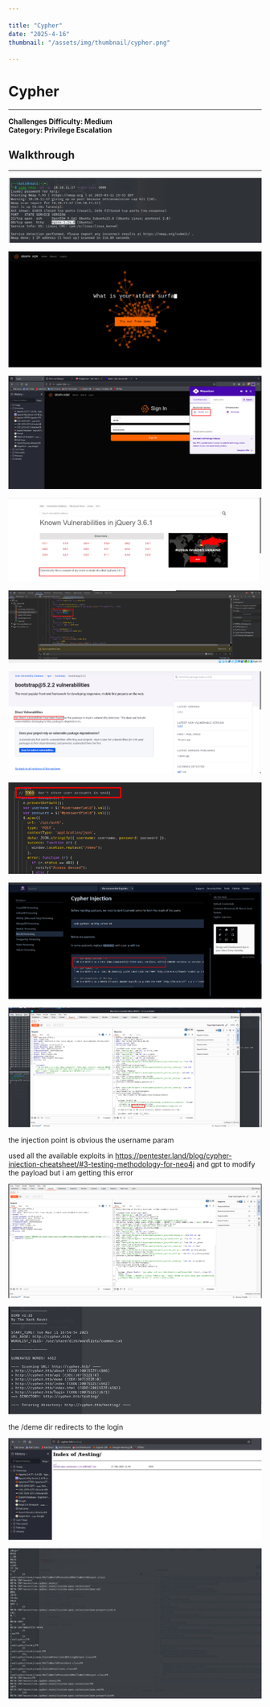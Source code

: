 ```yaml
---

title: "Cypher"  
date: "2025-4-16"  
thumbnail: "/assets/img/thumbnail/cypher.png"

---
```


# Cypher
---
**Challenges Difficulty: Medium**  
**Category: Privilege Escalation**

## Walkthrough 

---

![image.png](/assets/img/posts/cypher/image.png)

![image.png](/assets/img/posts/cypher/image%201.png)

![image.png](/assets/img/posts/cypher/image%202.png)

![image.png](/assets/img/posts/cypher/image%203.png)

![image.png](/assets/img/posts/cypher/image%204.png)

![image.png](/assets/img/posts/cypher/image%205.png)

![image.png](/assets/img/posts/cypher/image%206.png)

![image.png](/assets/img/posts/cypher/image%207.png)

![image.png](/assets/img/posts/cypher/image%208.png)

the injection point is obvious the username param

used all the available exploits in  https://pentester.land/blog/cypher-injection-cheatsheet/#3-testing-methodology-for-neo4j and gpt to modify the payload but i am getting this error

![image.png](/assets/img/posts/cypher/image%209.png)

![image.png](/assets/img/posts/cypher/image%2010.png)

the /deme dir redirects to the login 

![image.png](/assets/img/posts/cypher/image%2011.png)

![image.png](/assets/img/posts/cypher/image%2012.png)